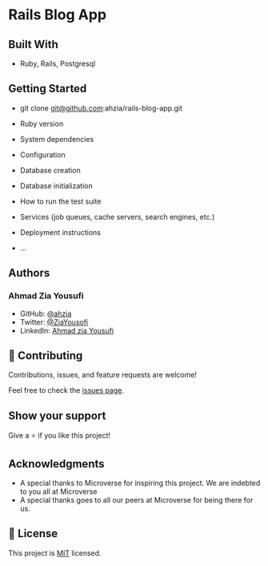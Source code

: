# Rails Blog App


## Built With

- Ruby, Rails, Postgresql

## Getting Started

- git clone git@github.com:ahzia/rails-blog-app.git
* Ruby version

* System dependencies

* Configuration

* Database creation

* Database initialization

* How to run the test suite

* Services (job queues, cache servers, search engines, etc.)

* Deployment instructions

* ...
## Authors

### Ahmad Zia Yousufi

- GitHub: [@ahzia](https://github.com/ahzia)
- Twitter: [@ZiaYousofi](https://twitter.com/ZiaYousofi)
- LinkedIn: [Ahmad zia Yousufi](https://https://www.linkedin.com/in/ah-ziayosfi)


## 🤝 Contributing

Contributions, issues, and feature requests are welcome!

Feel free to check the [issues page](https://github.com/Donard97/oop-school-library-app/issues).

## Show your support

Give a ⭐️ if you like this project!

## Acknowledgments

- A special thanks to Microverse for inspiring this project. We are indebted to you all at Microverse
- A special thanks goes to all our peers at Microverse for being there for us.

## 📝 License

This project is [MIT](./MIT.md) licensed.



